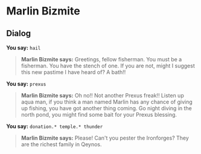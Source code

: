 # Marlin Bizmite
## Dialog

**You say:** `hail`



>**Marlin Bizmite says:** Greetings, fellow fisherman. You must be a fisherman. You have the stench of one. If you are not, might I suggest this new pastime I have heard of? A bath!!

**You say:** `prexus`



>**Marlin Bizmite says:** Oh no!! Not another Prexus freak!! Listen up aqua man, if you think a man named Marlin has any chance of giving up fishing, you have got another thing coming. Go night diving in the north pond, you might find some bait for your Prexus blessing.

**You say:** `donation.* temple.* thunder`



>**Marlin Bizmite says:** Please! Can't you pester the Ironforges? They are the richest family in Qeynos.










